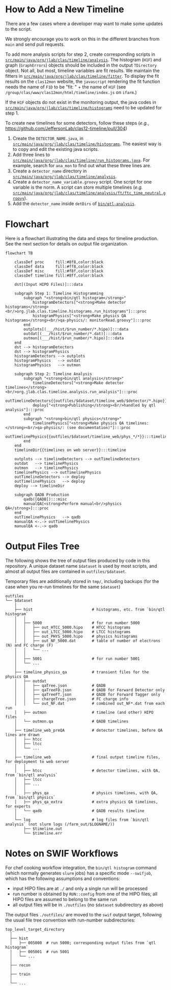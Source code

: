 # How to Add a New Timeline

There are a few cases where a developer may want to make some updates to the script.

We strongly encourage you to work on this in the different branches from `main` and send pull requests.

To add more analysis scripts for step 2, create corresponding scripts in [`src/main/java/org/jlab/clas/timeline/analysis`](/src/main/java/org/jlab/clas/timeline/analysis).
The histogram (`H1F`) and graph (`GraphErrors`) objects should be included in the output `TDirectory` object. Not all, but most, timeline variables are fit results. We maintain the fitters in [`src/main/java/org/jlab/clas/timeline/fitter`](/src/main/java/org/jlab/clas/timeline/fitter).
To display the fit results on the `clas12mon` website, the `javascript` rendering the fit function needs the name of `F1D` to be "fit: " + the name of `H1F` (see `/group/clas/www/clas12mon/html/timeline/index.js` on `ifarm`.)

If the `H1F` objects do not exist in the monitoring output, the java codes in [`src/main/java/org/jlab/clas/timeline/histograms`](/src/main/java/org/jlab/clas/timeline/histograms) need to be updated for step 1.

To create new timelines for some detectors, follow these steps (_e.g._, <https://github.com/JeffersonLab/clas12-timeline/pull/304>)
1. Create the `DETECTOR_NAME.java`, in [`src/main/java/org/jlab/clas/timeline/histograms`](/src/main/java/org/jlab/clas/timeline/histograms). The easiest way is to copy and edit the existing java scripts.
2. Add three lines to [`src/main/java/org/jlab/clas/timeline/run_histograms.java`](/src/main/java/org/jlab/clas/timeline/run_histograms.java). For example, search for `ana_mon` to find out what these three lines are.
3. Create a `detector_name` directory in [`src/main/java/org/jlab/clas/timeline/analysis`](/src/main/java/org/jlab/clas/timeline/analysis).
4. Create a `detector_name_variable.groovy` script. One script for one variable is the norm. A script can store multiple timelines (_e.g._ [`src/main/java/org/jlab/clas/timeline/analysis/ft/ftc_time_neutral.groovy`](/src/main/java/org/jlab/clas/timeline/analysis/ft/ftc_time_neutral.groovy)).
5. Add the `detector_name` inside `detDirs` of [`bin/qtl-analysis`](/bin/qtl-analysis).

# Flowchart
Here is a flowchart illustrating the data and steps for timeline production. See the next section for details on output file organization.

```mermaid
flowchart TB

    classDef proc     fill:#8f8,color:black
    classDef data     fill:#ff8,color:black
    classDef misc     fill:#f8f,color:black
    classDef timeline fill:#8ff,color:black

    dst[(Input HIPO Files)]:::data

    subgraph Step 1: Timeline Histogramming
        subgraph "<strong>bin/qtl histogram</strong>"
            histogramDetectors["<strong>Make detector histograms</strong><br/>org.jlab.clas.timeline.histograms.run_histograms"]:::proc
            histogramPhysics["<strong>Make physics QA histograms</strong><br/>qa-physics/: monitorRead.groovy"]:::proc
        end
        outplots[(___/hist/$run_number/*.hipo)]:::data
        outdat[(___/hist/$run_number/*.dat)]:::data
        outmon[(___/hist/$run_number/*.hipo)]:::data
    end
    dst --> histogramDetectors
    dst --> histogramPhysics
    histogramDetectors --> outplots
    histogramPhysics   --> outdat
    histogramPhysics   --> outmon

    subgraph Step 2: Timeline Analysis
        subgraph "<strong>bin/qtl analysis</strong>"
            timelineDetectors["<strong>Make detector timelines</strong><br/>org.jlab.clas.timeline.analysis.run_analysis"]:::proc
            outTimelineDetectors{{outfiles/$dataset/timeline_web/$detector/*.hipo}}:::timeline
            deploy["<strong>Publishing</strong><br/>handled by qtl analysis"]:::proc
        end
        subgraph "<strong>bin/qtl physics</strong>"
            timelinePhysics["<strong>Make physics QA timelines:</strong><br/>qa-physics/: (see documentation)"]:::proc
            outTimelinePhysics{{outfiles/$dataset/timeline_web/phys_*/*}}:::timeline
        end
    end
    timelineDir{{timelines on web server}}:::timeline

    outplots --> timelineDetectors --> outTimelineDetectors
    outdat   --> timelinePhysics
    outmon   --> timelinePhysics
    timelinePhysics --> outTimelinePhysics
    outTimelineDetectors --> deploy
    outTimelinePhysics   --> deploy
    deploy --> timelineDir

    subgraph QADB Production
        qadb([QADB]):::misc
        manualQA[<strong>Perform manual<br/>physics QA</strong>]:::proc
    end
    outTimelinePhysics   --> qadb
    manualQA <-.-> outTimelinePhysics
    manualQA <-.-> qadb
```

# Output Files Tree

The following shows the tree of output files produced by code in this repository. A unique dataset name `$dataset` is used by most scripts, and almost all output files are contained in `outfiles/$dataset`.

Temporary files are additionally stored in `tmp/`, including backups (for the case when you re-run timelines for the same `$dataset`)

```
outfiles
└── $dataset
    │
    ├── hist                          # histograms, etc. from `bin/qtl histogram`
    │   │
    │   ├── 5000                      # for run number 5000
    │   │   ├── out_HTCC_5000.hipo    # HTCC histograms
    │   │   ├── out_LTCC_5000.hipo    # LTCC histograms
    │   │   ├── out_PHYS_5000.hipo    # physics histograms
    │   │   ├── out_NF_5000.dat       # table of number of electrons (N) and FC charge (F)
    │   │   └── ...
    │   │
    │   ├── 5001                      # for run number 5001
    │   └── ...
    │
    ├── timeline_physics_qa           # transient files for the physics QA
    │   ├── outdat
    │   │   ├── qaTree.json           # QADB
    │   │   ├── qaTreeFD.json         # QADB for Forward Detector only
    │   │   ├── qaTreeFT.json         # QADB for Forward Tagger only
    │   │   ├── chargeTree.json       # FC charge info
    │   │   └── out_NF.dat            # combined out_NF*.dat from each run
    │   ├── outmon                    # timeline (and other) HIPO files
    │   └── outmon.qa                 # QADB timelines
    │
    ├── timeline_web_preQA            # detector timelines, before QA lines are drawn
    │   ├── htcc
    │   ├── ltcc
    │   └── ...
    │
    ├── timeline_web                  # final output timeline files, for deployment to web server
    │   │
    │   ├── htcc                      # detector timelines, with QA, from `bin/qtl analysis`
    │   ├── ltcc
    │   ├── ...
    │   │
    │   ├── phys_qa                   # physics timelines, with QA, from `bin/qtl physics`
    │   ├── phys_qa_extra             # extra physics QA timelines, for experts
    │   └── qadb                      # QADB results timeline
    │
    └── log                           # log files from `bin/qtl analysis` (not slurm logs (/farm_out/$LOGNAME/))
        ├── $timeline.out
        └── $timeline.err
```

# Notes on SWIF Workflows

For chef cooking workflow integration, the `bin/qtl histogram` command (which normally generates `slurm` jobs) has a specific mode `--swifjob`,
which has the following assumptions and conventions:
- input HIPO files are at `./` and only a single run will be processed
- run number is obtained by `RUN::config` from one of the HIPO files; all HIPO files are assumed to belong to the same run
- all output files will be in `./outfiles` (no `$dataset` subdirectory as above)

The output files `./outfiles/` are moved to the `swif` output target, following the usual file tree convention with run-number subdirectories:
```
top_level_target_directory
  │
  ├── hist
  │   ├── 005000  # run 5000; corresponding output files from `qtl histogram`
  │   ├── 005001  # run 5001
  │   └── ...
  │
  ├── recon
  │
  ├── train
  │
  └── ...
```
